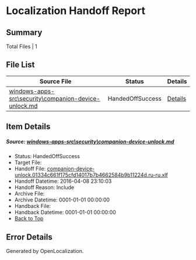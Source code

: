 # <a name='report-top'></a> Localization Handoff Report

## Summary
 Total Files | 1

## File List
 Source File | Status | Details 
 ----------- | ------ | ------- 
 [windows-apps-src\security\companion-device-unlock.md](https://github.com/Microsoft/windows-apps/blob/ec3ba5402ab4dc42e9f584e6956fe23487a36f3e/windows-apps-src/security/companion-device-unlock.md) | HandedOffSuccess | [Details](#e073ddda47d9461a687bdf277e60a20dc103e3fd3449)

## Item Details
##### <a name='e073ddda47d9461a687bdf277e60a20dc103e3fd3449'></a> Source: [windows-apps-src\security\companion-device-unlock.md](https://github.com/Microsoft/windows-apps/blob/ec3ba5402ab4dc42e9f584e6956fe23487a36f3e/windows-apps-src/security/companion-device-unlock.md)
* Status: HandedOffSuccess
* Target File: 
* Handoff File: [companion-device-unlock.01334c661f175cfd14017b7b4662584b9b11224d.ru-ru.xlf](https://github.com/Microsoft/WDG.handoff/blob/080667930ac08cad3f53d39d2e84d515dcf7f740/ol-handoff/Microsoft/windows-apps.ru-ru/master/companion-device-unlock.01334c661f175cfd14017b7b4662584b9b11224d.ru-ru.xlf)
* Handoff Datetime: 2016-04-08 23:10:03
* Handoff Reason: Include
* Archive File: 
* Archive Datetime: 0001-01-01 00:00:00
* Handback File: 
* Handback Datetime: 0001-01-01 00:00:00
* [Back to Top](#report-top)


## Error Details

Generated by OpenLocalization.
